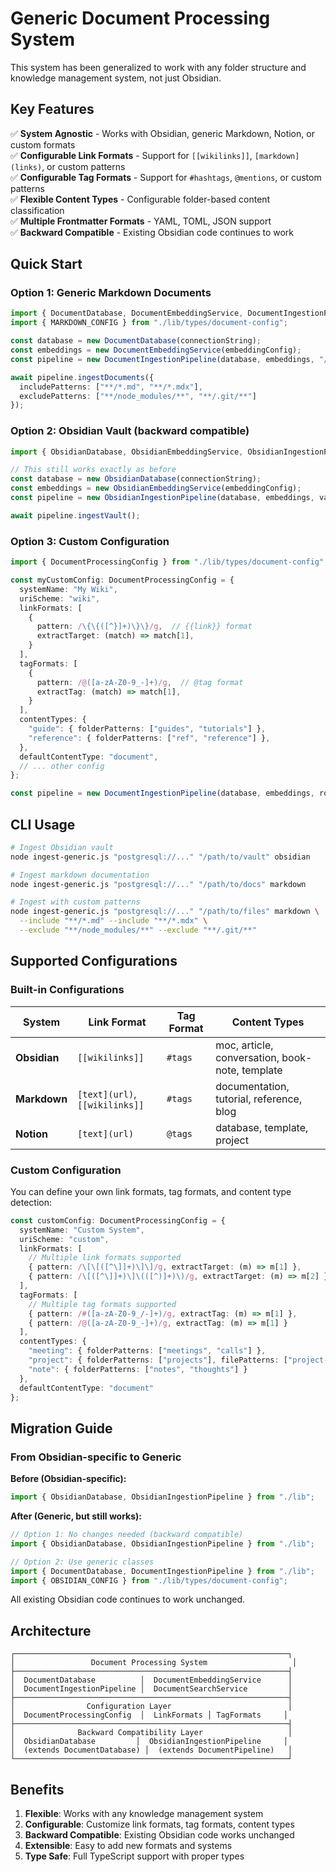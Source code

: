 # Generic Document Processing System

This system has been generalized to work with any folder structure and knowledge management system, not just Obsidian.

## Key Features

✅ **System Agnostic** - Works with Obsidian, generic Markdown, Notion, or custom formats  
✅ **Configurable Link Formats** - Support for `[[wikilinks]]`, `[markdown](links)`, or custom patterns  
✅ **Configurable Tag Formats** - Support for `#hashtags`, `@mentions`, or custom patterns  
✅ **Flexible Content Types** - Configurable folder-based content classification  
✅ **Multiple Frontmatter Formats** - YAML, TOML, JSON support  
✅ **Backward Compatible** - Existing Obsidian code continues to work  

## Quick Start

### Option 1: Generic Markdown Documents
```typescript
import { DocumentDatabase, DocumentEmbeddingService, DocumentIngestionPipeline } from "./lib";
import { MARKDOWN_CONFIG } from "./lib/types/document-config";

const database = new DocumentDatabase(connectionString);
const embeddings = new DocumentEmbeddingService(embeddingConfig);
const pipeline = new DocumentIngestionPipeline(database, embeddings, "/path/to/docs", MARKDOWN_CONFIG);

await pipeline.ingestDocuments({
  includePatterns: ["**/*.md", "**/*.mdx"],
  excludePatterns: ["**/node_modules/**", "**/.git/**"]
});
```

### Option 2: Obsidian Vault (backward compatible)
```typescript
import { ObsidianDatabase, ObsidianEmbeddingService, ObsidianIngestionPipeline } from "./lib";

// This still works exactly as before
const database = new ObsidianDatabase(connectionString);
const embeddings = new ObsidianEmbeddingService(embeddingConfig);
const pipeline = new ObsidianIngestionPipeline(database, embeddings, vaultPath);

await pipeline.ingestVault();
```

### Option 3: Custom Configuration
```typescript
import { DocumentProcessingConfig } from "./lib/types/document-config";

const myCustomConfig: DocumentProcessingConfig = {
  systemName: "My Wiki",
  uriScheme: "wiki",
  linkFormats: [
    {
      pattern: /\{\{([^}]+)\}\}/g,  // {{link}} format
      extractTarget: (match) => match[1],
    }
  ],
  tagFormats: [
    {
      pattern: /@([a-zA-Z0-9_-]+)/g,  // @tag format
      extractTag: (match) => match[1],
    }
  ],
  contentTypes: {
    "guide": { folderPatterns: ["guides", "tutorials"] },
    "reference": { folderPatterns: ["ref", "reference"] },
  },
  defaultContentType: "document",
  // ... other config
};

const pipeline = new DocumentIngestionPipeline(database, embeddings, rootPath, myCustomConfig);
```

## CLI Usage

```bash
# Ingest Obsidian vault
node ingest-generic.js "postgresql://..." "/path/to/vault" obsidian

# Ingest markdown documentation
node ingest-generic.js "postgresql://..." "/path/to/docs" markdown

# Ingest with custom patterns
node ingest-generic.js "postgresql://..." "/path/to/files" markdown \
  --include "**/*.md" --include "**/*.mdx" \
  --exclude "**/node_modules/**" --exclude "**/.git/**"
```

## Supported Configurations

### Built-in Configurations

| System | Link Format | Tag Format | Content Types |
|--------|-------------|------------|---------------|
| **Obsidian** | `[[wikilinks]]` | `#tags` | moc, article, conversation, book-note, template |
| **Markdown** | `[text](url)`, `[[wikilinks]]` | `#tags` | documentation, tutorial, reference, blog |
| **Notion** | `[text](url)` | `@tags` | database, template, project |

### Custom Configuration

You can define your own link formats, tag formats, and content type detection:

```typescript
const customConfig: DocumentProcessingConfig = {
  systemName: "Custom System",
  uriScheme: "custom",
  linkFormats: [
    // Multiple link formats supported
    { pattern: /\[\[([^\]]+)\]\]/g, extractTarget: (m) => m[1] },
    { pattern: /\[([^\]]+)\]\(([^)]+)\)/g, extractTarget: (m) => m[2] }
  ],
  tagFormats: [
    // Multiple tag formats supported  
    { pattern: /#([a-zA-Z0-9_/-]+)/g, extractTag: (m) => m[1] },
    { pattern: /@([a-zA-Z0-9_-]+)/g, extractTag: (m) => m[1] }
  ],
  contentTypes: {
    "meeting": { folderPatterns: ["meetings", "calls"] },
    "project": { folderPatterns: ["projects"], filePatterns: ["project-"] },
    "note": { folderPatterns: ["notes", "thoughts"] }
  },
  defaultContentType: "document"
};
```

## Migration Guide

### From Obsidian-specific to Generic

**Before (Obsidian-specific):**
```typescript
import { ObsidianDatabase, ObsidianIngestionPipeline } from "./lib";
```

**After (Generic, but still works):**
```typescript
// Option 1: No changes needed (backward compatible)
import { ObsidianDatabase, ObsidianIngestionPipeline } from "./lib";

// Option 2: Use generic classes
import { DocumentDatabase, DocumentIngestionPipeline } from "./lib";
import { OBSIDIAN_CONFIG } from "./lib/types/document-config";
```

All existing Obsidian code continues to work unchanged.

## Architecture

```
┌─────────────────────────────────────────────────────────────┐
│                 Document Processing System                   │
├─────────────────────────────────────────────────────────────┤
│  DocumentDatabase          │  DocumentEmbeddingService      │
│  DocumentIngestionPipeline │  DocumentSearchService         │
├─────────────────────────────────────────────────────────────┤
│                Configuration Layer                          │
│  DocumentProcessingConfig  │  LinkFormats │ TagFormats     │
├─────────────────────────────────────────────────────────────┤
│              Backward Compatibility Layer                   │
│  ObsidianDatabase         │  ObsidianIngestionPipeline     │
│  (extends DocumentDatabase) │  (extends DocumentPipeline)   │
└─────────────────────────────────────────────────────────────┘
```

## Benefits

1. **Flexible**: Works with any knowledge management system
2. **Configurable**: Customize link formats, tag formats, content types
3. **Backward Compatible**: Existing Obsidian code works unchanged
4. **Extensible**: Easy to add new formats and systems
5. **Type Safe**: Full TypeScript support with proper types
